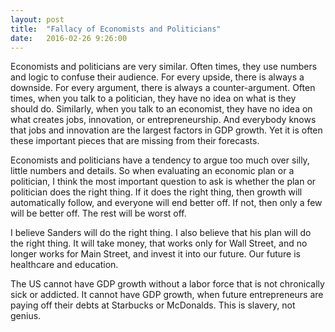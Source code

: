 ```yaml
---
layout: post
title:  "Fallacy of Economists and Politicians"
date:   2016-02-26 9:26:00
---
```


Economists and politicians are very similar. Often times, they use numbers and logic to confuse their audience. For every upside, there is always a downside. For every argument, there is always a counter-argument. Often times, when you talk to a politician, they have no idea on what is they should do. Similarly, when you talk to an economist, they have no idea on what creates jobs, innovation, or entrepreneurship. And everybody knows that jobs and innovation are the largest factors in GDP growth. Yet it is often these important pieces that are missing from their forecasts.

Economists and politicians have a tendency to argue too much over silly, little numbers and details. So when evaluating an economic plan or a politician, I think the most important question to ask is whether the plan or politician does the right thing. If it does the right thing, then growth will automatically follow, and everyone will end better off. If not, then only a few will be better off. The rest will be worst off.

I believe Sanders will do the right thing. I also believe that his plan will do the right thing. It will take money, that works only for Wall Street, and no longer works for Main Street, and invest it into our future. Our future is healthcare and education.

The US cannot have GDP growth without a labor force that is not chronically sick or addicted. It cannot have GDP growth, when future entrepreneurs are paying off their debts at Starbucks or McDonalds. This is slavery, not genius.
